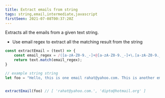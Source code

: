 ```yaml
---
title: Extract emails from string
tags: string,email,intermediate,javascript
firstSeen: 2021-07-08T00:37:20Z
---
```


Extracts all the emails from a given text string.

- Use email regex to extract all the matching result from the string

```js
const extractEmail = (text) => {
    const email_regex = /([a-zA-Z0-9._-]+@[a-zA-Z0-9._-]+\.[a-zA-Z0-9._-]+)/gi;
    return text.match(email_regex);
}
```

```js
// example string string
let foo = "Hello, this is one email rahat@yahoo.com. This is another email dipto@hotmail.org"


extractEmail(foo) // [ 'rahat@yahoo.com.', 'dipto@hotmail.org' ]
```